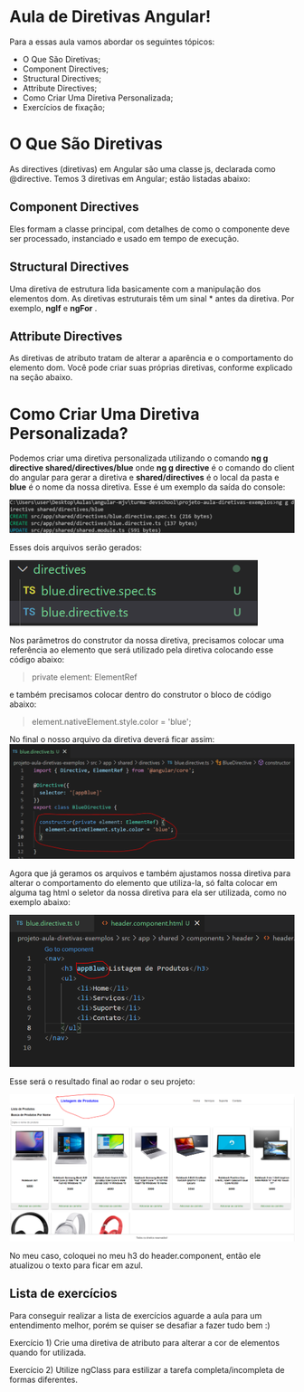
# Aula de Diretivas Angular!

Para a essas aula vamos abordar os seguintes tópicos:
- O Que São Diretivas;
- Component Directives;
- Structural Directives;
- Attribute Directives;
- Como Criar Uma Diretiva Personalizada;
- Exercícios de fixação;

# O Que São Diretivas

As directives (diretivas) em Angular são uma classe js, declarada como @directive. Temos 3 diretivas em Angular; estão listadas abaixo:

## Component Directives

Eles formam a classe principal, com detalhes de como o componente deve ser processado, instanciado e usado em tempo de execução.

## Structural Directives

Uma diretiva de estrutura lida basicamente com a manipulação dos elementos dom. As diretivas estruturais têm um sinal * antes da diretiva. Por exemplo, **ngIf** e **ngFor** .

## Attribute Directives

As diretivas de atributo tratam de alterar a aparência e o comportamento do elemento dom. Você pode criar suas próprias diretivas, conforme explicado na seção abaixo.

# Como Criar Uma Diretiva Personalizada?
Podemos criar uma diretiva personalizada utilizando o comando **ng g directive shared/directives/blue** onde **ng g directive** é o comando do client do angular para gerar a diretiva e **shared/directives** é o local da pasta e **blue** é o nome da nossa diretiva. Esse é um exemplo da saída do console:

![enter image description here](https://github.com/NathanCarlos/turma-devschool/blob/main/imagens-ilustrativas/diretivas/exemplo-saida-console-diretiva.PNG?raw=true)

Esses dois arquivos serão gerados:

![enter image description here](https://github.com/NathanCarlos/turma-devschool/blob/main/imagens-ilustrativas/diretivas/exemplo-arquivos-gerados-diretivas.PNG?raw=true)

Nos parâmetros do construtor da nossa diretiva, precisamos colocar uma referência ao elemento que será utilizado pela diretiva colocando esse código abaixo:
>private  element: ElementRef

e também precisamos colocar dentro do construtor o bloco de código abaixo:
>element.nativeElement.style.color = 'blue';

No final o nosso arquivo da diretiva deverá ficar assim:
![enter image description here](https://github.com/NathanCarlos/turma-devschool/blob/main/imagens-ilustrativas/diretivas/exemplo-arquivo-diretiva-constructor.PNG?raw=true)

Agora que já geramos os arquivos e também ajustamos nossa diretiva para alterar o comportamento do elemento que utiliza-la, só falta colocar em alguma tag html o seletor da nossa diretiva para ela ser utilizada, como no exemplo abaixo:

![enter image description here](https://github.com/NathanCarlos/turma-devschool/blob/main/imagens-ilustrativas/diretivas/exemplo-diretiva-blue-no-elemento.PNG?raw=true)

Esse será o resultado final ao rodar o seu projeto:

![enter image description here](https://github.com/NathanCarlos/turma-devschool/blob/main/imagens-ilustrativas/diretivas/exemplo-saida-final.PNG?raw=true)

No meu caso, coloquei no meu h3 do header.component, então ele atualizou o texto para ficar em azul.

## Lista de exercícios
Para conseguir realizar a lista de exercícios aguarde a aula para um entendimento melhor, porém se quiser se desafiar a fazer tudo bem :)

Exercício 1) Crie uma diretiva de atributo para alterar a cor de elementos quando for utilizada.

Exercício 2) Utilize ngClass para estilizar a tarefa completa/incompleta de formas diferentes.
